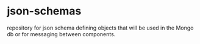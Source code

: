 json-schemas
============

repository for json schema defining objects that will be used in the Mongo db or  for messaging between components.
